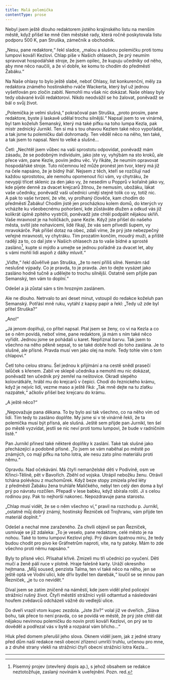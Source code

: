 ```yaml
---
title: Malá polemička
contentType: prose
---
```


<section>

Nebyl jsem ještě dlouho redaktorem jistého krajinského listu na menším městě, když přišel ke mně člen městské rady, která ročně poskytovala listu podporu 500 K, pan Struška, zámečník a obchodník.

„Nesu, pane redaktore,“ řekl sladce, „malou a slušnou polemičku proti tomu lumpovi kováři Kezlovi. Chlap píše v Našich ohlasech, že prý neumím spravovat hospodářské stroje, že jsem opilec, že kupuju učedníky od něho, aby mne něco naučili, a že ví dobře, ke komu to chodím do předměstí Žabáku.“

Na Naše ohlasy to bylo ještě slabé, neboť Ohlasy, list konkuren­ční, měly za redaktora známého hostinského rváče Wackerta, který byl už jednou vyšetřován pro zločin zabití. Nemohli mu však nic dokázat. Naše ohlasy byly tedy obávané kvůli redaktorovi. Nikdo neodvážil se ho žalovat, poněvadž se bál o svůj život.

„Polemička je velmi slušná,“ pokračoval pan Struška, „proto prosím, pane redaktore, byste ji laskavě udělal trochu silnější.“ Napsal jsem to ve vinárně, byl tam koželuh Semanský, který má také pifku na toho lumpa Kezla, pak mistr zednický Jurnikl. Ten si má s tou ohavou Kezlem také něco vypořádat, a tak jsme tu polemičku dali dohromady. Ten věděl něco na něho, ten také, a tak jsem to napsal. Není to velké a slušné…

Četl: „Nechtěl jsem vůbec na vaši sprostotu odpovídat, poněvadž mám zásadu, že se podobným individuím, jako jste vy, vyhýbám na sto kroků, ale přece vám, pane Kezle, povím jednu věc. Vy říkáte, že neumím opravovat hospodářské stroje. Tuto ničemnou lež může pronést jen tvor, který má již na čele napsáno, že je bídný lhář. Nejsem z těch, kteří se rozčilují nad každou sprostotou, ale nemohu opomenout říci vám, vy chytráku, že nevypiji třicet sklenic za den jako vy, že nesedím u Popprů v kořalně jako vy, kde pijete denně za dvacet krejcarů žitnou, že nemusím, ubožáku, lákat vaše učedníky, poněvadž vaši učedníci umějí stejně tolik co vy, totiž nic. A pak to vaše tvrzení, že víte, vy prolhaný člověče, kam chodím do předměstí Žabáku! Chodím jistě jen procházkou kolem domů, do kterých vy vcházíte ku všeobecnému pohoršení, kde zůstáváte dlužen a odkud vás již kolikrát úplně zpitého vystrčili, poněvadž jste chtěl podpálit nějakou skříň. Vaše mravnost je na holičkách, pane Kezle. Když jste přišel do našeho města, svítil jste nohavicemi, lidé říkají, že vás sem přivedli šupem, vy mravokárče. Pak přišel dotaz na obec, zdali víme, že prý jste nebezpečný veřejné mravnosti, vy chytráku. Tím prozatím končím, moudrý muži, a příště raději za to, co dal jste v Našich ohlasech za to vaše bídné a sprosté zasláno[^16], kupte si mýdlo a umejte se jednou pořádně za dvacet let, aby s vámi mohli lidi aspoň z dálky mluvit.“

„Viďte,“ řekl důvěřivě pan Struška, „že to není příliš silné. Nemám rád neslušné výpady. Co je pravda, to je pravda. Jen to dejte vysázet jako zasláno hodně tučně a udělejte to trochu silnější. Ostatně sem přijde pan Semanský, ten vám to doplní.“

Odešel a já zůstal sám s tím hrozným zaslánem.

Ale ne dlouho. Netrvalo to ani deset minut, vstoupil do redakce koželuh pan Semanský. Potřásl mně ruku, vytáhl z kapsy papír a řekl: „Tedy už zde byl přítel Struška?“

„Ano!“

„Já jenom doplňuji, co přítel napsal. Ptal jsem se ženy, co ví na Kezla a co se o něm povídá, neboť víme, pane redaktore, já mám s ním také něco vyřídit. Jednou jsme se pohádali u karet. Nepřiznal barvu. Tak jsem to všechno na něho pěkně sepsal, to se také dobře hodí do toho zaslána. Je to slušné, ale přísné. Pravda musí ven jako olej na moře. Tedy tohle vím o tom chlapovi.“

Četl toho celou stranu. Šel jednou k přijímání a na cestě snědl prasečí lalůček s křenem. Zabil ve sklepě učedníka a nemohli mu nic dokázat, poněvadž ten učedník prý zemřel na neštovice. Okradl slepého kolovrátkáře, hrábl mu do krejcarů v čepici. Chodí do řeznického krámu, když je nejvíc lidí, vezme maso a ještě říká: „Tak mně dejte na tu zlatku nazpátek,“ ačkoliv přišel bez krejcaru do krámu.

„A ještě něco?“

„Nepovažuje pana děkana. To by bylo asi tak všechno, co na něho vím od lidí. Tím tedy to zasláno doplňte. My jsme si v té vinárně řekli, že ta polemička musí být přísná, ale slušná. Ještě sem přijde pan Jurnikl, ten šel po městě vyzvídat, jestli se nic neví proti tomu lumpovi, že bude v radničním listě.“

Pan Jurnikl přinesl také některé doplňky k zaslání. Také tak slušné jako přecházející a podobně přísné. „To jsem se vám naběhal po městě po známých, co mají pifku na toho lotra, ale nesu zato plno materiálu proti němu.“

Opravdu. Nad očekávání. Má čtyři nemanželské děti v Podivíně, osm ve Křinci-Tělíně, pět v Bavořích. Zběhl od vojska. Utrápil nebožku ženu. Otrávil tchána polévkou z muchomůrek. Když beze stopy zmizela před léty z předměstí Žabáku žena truhláře Maličkého, nebyl ten celý den doma a byl prý po návratu rozčílen. Přepadl v lese babku, když sbírala roští. Jí s celou rodinou psy. Pak to nejhorší nakonec. Nepozdravuje pana starostu.

„Chlap musí vidět, že se o něm všechno ví,“ pravil na rozchodu p. Jurnikl, „ostatně můj dobrý známý, hostinský Řezníček od Trojhranu, vám přijde ten materiál doplnit.“

Odešel a nechal mne zaraženého. Za chvíli objevil se pan Řezníček, usmívaje se již zdaleka: „To je veselo, pane redaktore, celé město je na nohou. Také to tomu lumpovi Kezlovi přeji. Prý dávám špatnou míru, že tedy budou chodit pro pivo ke Gráfnetrům naproti, víte, na ty patoky. Mám to zde všechno proti němu napsáno.“

Byly to přísné věci. Přísahal křivě. Zmizeli mu tři učedníci po vyučení. Děti mučí a ženě pálí ruce v plotně. Hraje falešně karty. Uráží okresního hejtmana. „Můj soused, penzista Talma, ten ví také něco na něho, jen se ještě optá ve Vodní ulici, kde dřív bydlel ten darebák,“ loučil se se mnou pan Řezníček, „je tu co nevidět.“

Díval jsem se zatím zničeně na náměstí, kde jsem viděl před policejní strážnicí rušný život. Čtyři městští strážníci vyšli odtamtud a následováni houfem zvědavců odcházeli vážně do vedlejší ulice.

Do dveří vrazil vtom kupec zezdola. „Jste živ?“ volal již ve dveřích. „Sláva bohu, tak přece to není pravda, co se povídá ve městě, že prý jste chtěl dát nějakou nevinnou polemičku do novin proti kováři Kezlovi, on prý se to dověděl a podřezal vás v bytě a rozpáral vám břicho…“

Hluk před domem přerušil jeho slova. Oknem viděl jsem, jak z jedné strany před dům naší redakce nesli obecní zřízenci umrlčí truhlu, určenou pro mne, a z druhé strany vlekli na strážnici čtyři obecní strážníci lotra Kezla…

* * *

[^16]: Písemný projev (otevřený dopis ap.), s jehož obsahem se redakce neztotožňuje, zaslaný novinám k uveřejnění. Pozn. red.

</section>
